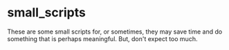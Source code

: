 # small_scripts

These are some small scripts for, or sometimes, they may save time and do something that is perhaps meaningful. But, don't expect too much.